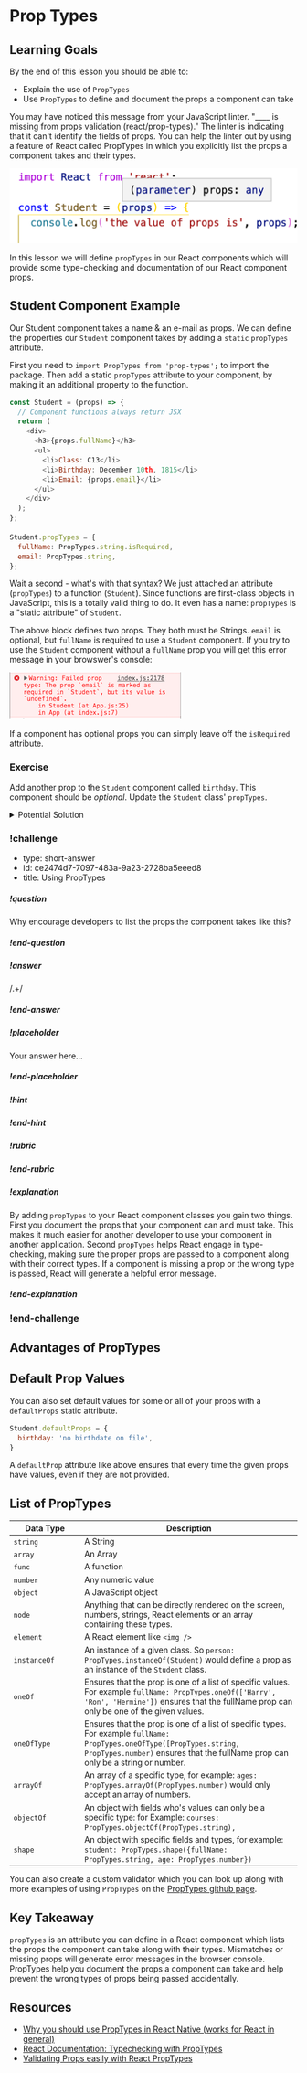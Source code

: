 # Prop Types

## Learning Goals

By the end of this lesson you should be able to:

- Explain the use of `PropTypes`
- Use `PropTypes` to define and document the props a component can take

You may have noticed this message from your JavaScript linter.  "____ is missing from props validation (react/prop-types)."  The linter is indicating that it can't identify the fields of props.  You can help the linter out by using a feature of React called PropTypes in which you explicitly list the props a component takes and their types.

![prop types error](../images/prop-types.png)

In this lesson we will define `propTypes` in our React components which will provide some type-checking and documentation of our React component props.

## Student Component Example

Our Student component takes a name & an e-mail as props.  We can define the properties our `Student` component takes by adding a `static` `propTypes` attribute.

First you need to `import PropTypes from 'prop-types';` to import the package.  Then add a static `propTypes` attribute to your component, by making it an additional property to the function.

```javascript
const Student = (props) => {
  // Component functions always return JSX
  return (
    <div>
      <h3>{props.fullName}</h3>
      <ul>
        <li>Class: C13</li>
        <li>Birthday: December 10th, 1815</li>
        <li>Email: {props.email}</li>
      </ul>
    </div>
  );
};

Student.propTypes = {
  fullName: PropTypes.string.isRequired,
  email: PropTypes.string,
};
```

Wait a second - what's with that syntax? We just attached an attribute (`propTypes`) to a function (`Student`). Since functions are first-class objects in JavaScript, this is a totally valid thing to do. It even has a name: `propTypes` is a "static attribute" of `Student`.

The above block defines two props. They both must be Strings. `email` is optional, but `fullName` is required to use a `Student` component. If you try to use the `Student` component without a `fullName` prop you will get this error message in your browswer's console:

![Error Msg](../images/missing-prop.png)

If a component has optional props you can simply leave off the `isRequired` attribute.

### Exercise
Add another prop to the `Student` component called `birthday`.  This component should be _optional_.  Update the `Student` class' `propTypes`.

<details>
  <summary>Potential Solution</summary>

```javascript
Student.propTypes = {
  fullName: PropTypes.string.isRequired,
  email: PropTypes.string,
  birthday: PropTypes.instanceOf(Date)
};
```
</details>

<!--BEGIN CHALLENGE-->

### !challenge

* type: short-answer
* id: ce2474d7-7097-483a-9a23-2728ba5eeed8
* title: Using PropTypes
<!--Other optional fields (checkpoints only) -->
<!--`points: 1`: the number of points for scoring as a checkpoint-->
<!--`topics: python, pandas`: the topics for analyzing points-->

##### !question

Why encourage developers to list the props the component takes like this?

##### !end-question

##### !answer

/.+/

##### !end-answer

##### !placeholder

Your answer here...

##### !end-placeholder

<!--optional-->
##### !hint

##### !end-hint

<!--optional, checkpoints only-->
##### !rubric

##### !end-rubric

<!--optional-->
##### !explanation

By adding `propTypes` to your React component classes you gain two things.  First you document the props that your component can and must take.  This makes it much easier for another developer to use your component in another application.  Second `propTypes` helps React engage in type-checking, making sure the proper props are passed to a component along with their correct types.  If a component is missing a prop or the wrong type is passed, React will generate a helpful error message.

##### !end-explanation

### !end-challenge

<!--END CHALLENGE-->

## Advantages of PropTypes



## Default Prop Values

You can also set default values for some or all of your props with a `defaultProps` static attribute.

```javascript
Student.defaultProps = {
  birthday: 'no birthdate on file',
}
```

A `defaultProp` attribute like above ensures that every time the given props have values, even if they are not provided.

## List of PropTypes
| <div style="width:110px;">**Data Type**</div> | <div style="width:100%">**Description**</div>  |
| --------------- | -------- | 
| `string`           | A String                                                                                                                                                                                                   |
| `array`            | An Array                                                                                                                                                                                                   |
| `func`             | A function                                                                                                                                                                                                 |
| `number`           | Any numeric value                                                                                                                                                                                          |
| `object`           | A JavaScript object                                                                                                                                                                                        |
| `node`             | Anything that can be directly rendered on the screen, numbers, strings, React elements or an array containing these types.                                                                                 |
| `element`          | A React element like `<img />`                                                                                                                                                                             |
| `instanceOf`       | An instance of a given class.  So `person: PropTypes.instanceOf(Student)` would define a prop as an instance of the `Student` class.                                                                       |
| `oneOf`            | Ensures that the prop is one of a list of specific values.  For example `fullName: PropTypes.oneOf(['Harry', 'Ron', 'Hermine'])` ensures that the fullName prop can only be one of the given values.       |
| `oneOfType`        | Ensures that the prop is one of a list of specific types.  For example `fullName: PropTypes.oneOfType([PropTypes.string, PropTypes.number)` ensures that the fullName prop can only be a string or number. |
| `arrayOf`          | An array of a specific type, for example:  `ages: PropTypes.arrayOf(PropTypes.number)` would only accept an array of numbers.                                                                              |
| `objectOf`         | An object with fields who's values can only be a specific type:  for Example: `courses: PropTypes.objectOf(PropTypes.string),`                                                                             |
| `shape`            | An object with specific fields and types, for example: `student: PropTypes.shape({fullName: PropTypes.string, age: PropTypes.number})`                                                                     |

You can also create a custom validator which you can look up along with more examples of using `PropTypes` on the [PropTypes github page](https://github.com/facebook/prop-types).

## Key Takeaway

`propTypes` is an attribute you can define in a React component which lists the props the component can take along with their types.  Mismatches or missing props will generate error messages in the browser console.  PropTypes help you document the props a component can take and help prevent the wrong types of props being passed accidentally.

## Resources

- [Why you should use PropTypes in React Native (works for React in general)](https://codeburst.io/why-you-should-use-proptypes-in-react-native-e6f5ef78e7dd)
- [React Documentation: Typechecking with PropTypes](https://www.npmjs.com/package/prop-types)
- [Validating Props easily with React PropTypes](https://codeburst.io/validating-props-easily-with-react-proptypes-96e80208207)